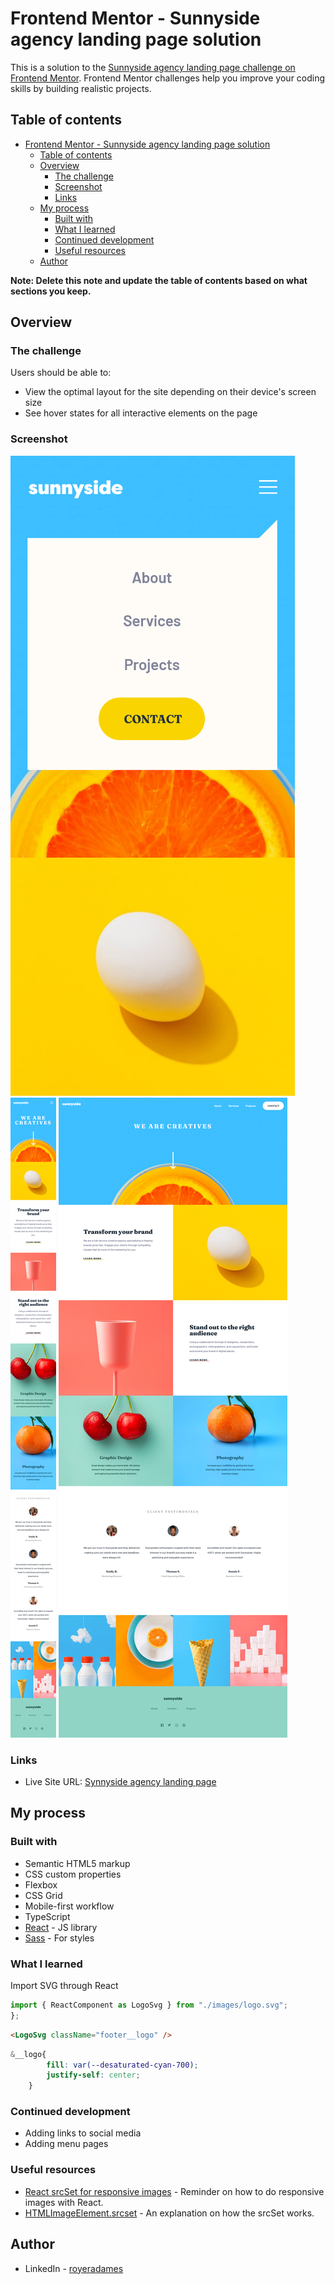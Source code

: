 # Frontend Mentor - Sunnyside agency landing page solution

This is a solution to the [Sunnyside agency landing page challenge on Frontend Mentor](https://www.frontendmentor.io/challenges/sunnyside-agency-landing-page-7yVs3B6ef). Frontend Mentor challenges help you improve your coding skills by building realistic projects.

## Table of contents

- [Frontend Mentor - Sunnyside agency landing page solution](#frontend-mentor---sunnyside-agency-landing-page-solution)
  - [Table of contents](#table-of-contents)
  - [Overview](#overview)
    - [The challenge](#the-challenge)
    - [Screenshot](#screenshot)
    - [Links](#links)
  - [My process](#my-process)
    - [Built with](#built-with)
    - [What I learned](#what-i-learned)
    - [Continued development](#continued-development)
    - [Useful resources](#useful-resources)
  - [Author](#author)

**Note: Delete this note and update the table of contents based on what sections you keep.**

## Overview

### The challenge

Users should be able to:

- View the optimal layout for the site depending on their device's screen size
- See hover states for all interactive elements on the page

### Screenshot

![mobile-view](./readme-assets/mobile-menu.png)
![mobile-view](./readme-assets/mobile-view.png)
![Desktop-view](./readme-assets/Desktop-view.png)

### Links

- Live Site URL: [Synnyside agency landing page](https://royer-adames-sunnyside-agency-landing-page.vercel.app/)

## My process

### Built with

- Semantic HTML5 markup
- CSS custom properties
- Flexbox
- CSS Grid
- Mobile-first workflow
- TypeScript
- [React](https://reactjs.org/) - JS library
- [Sass](sass-lang.com/) - For styles


### What I learned

Import SVG through React
```js
import { ReactComponent as LogoSvg } from "./images/logo.svg";
};
```
```html
<LogoSvg className="footer__logo" />
```
```css
&__logo{
        fill: var(--desaturated-cyan-700);
        justify-self: center;
    }
```

### Continued development

- Adding links to social media
- Adding menu pages

### Useful resources

- [React srcSet for responsive images](https://crystallize.com/blog/react-srcset-for-responsive-images) - Reminder on how to do responsive images with React.
- [HTMLImageElement.srcset](https://developer.mozilla.org/en-US/docs/Web/API/HTMLImageElement/srcset) - An explanation on how the srcSet works.

## Author

- LinkedIn - [royeradames](https://www.linkedin.com/in/royer-adames/)

